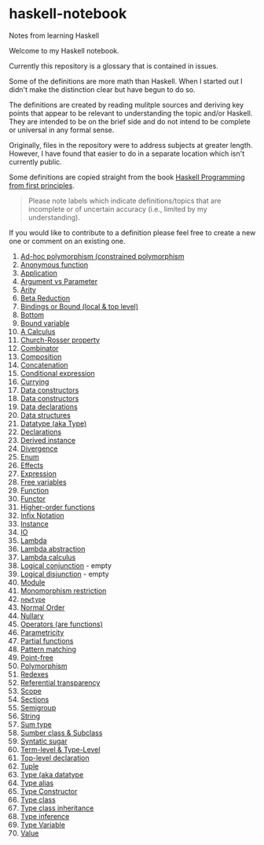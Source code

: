 # haskell-notebook
Notes from learning Haskell

Welcome to my Haskell notebook. 

Currently this repository is a glossary that is contained in issues.

Some of the definitions are more math than Haskell. When I started out I didn't make the distinction clear but have begun to do so.

The definitions are created by reading mulitple sources and deriving key points that appear to be relevant to understanding the topic and/or Haskell. They are intended to be on the brief side and do not intend to be complete or universal in any formal sense. 

Originally, files in the repository were to address subjects at greater length. However, I have found that easier to do in a separate location which isn't currently public.

Some definitions are copied straight from the book [Haskell Programming from first principles](https://haskellbook.com/).

> Please note labels which indicate definitions/topics that are incomplete or of uncertain accuracy (i.e., limited by my understanding).

If you would like to contribute to a definition please feel free to create a new one or comment on an existing one.

1. [Ad-hoc polymorphism (constrained polymorphism](https://github.com/klequis/haskell-notebook/issues/43)
2. [Anonymous function](https://github.com/klequis/haskell-notebook/issues/60)
3. [Application](https://github.com/klequis/haskell-notebook/issues/1)
4. [Argument vs Parameter](https://github.com/klequis/haskell-notebook/issues/30)
5. [Arity](https://github.com/klequis/haskell-notebook/issues/2)
6. [Beta Reduction](https://github.com/klequis/haskell-notebook/issues/3)
7. [Bindings or Bound (local & top level)](https://github.com/klequis/haskell-notebook/issues/4)
8. [Bottom](https://github.com/klequis/haskell-notebook/issues/63)
9. [Bound variable](https://github.com/klequis/haskell-notebook/issues/5)
10. [A Calculus](https://github.com/klequis/haskell-notebook/issues/6)
11. [Church-Rosser property](https://github.com/klequis/haskell-notebook/issues/7)
12. [Combinator](https://github.com/klequis/haskell-notebook/issues/8)
13. [Composition](https://github.com/klequis/haskell-notebook/issues/65)
14. [Concatenation](https://github.com/klequis/haskell-notebook/issues/36)
15. [Conditional expression](https://github.com/klequis/haskell-notebook/issues/73)
16. [Currying](https://github.com/klequis/haskell-notebook/issues/61)
17. [Data constructors](https://github.com/klequis/haskell-notebook/issues/38)
18. [Data constructors](https://github.com/klequis/haskell-notebook/issues/9)
19. [Data declarations](https://github.com/klequis/haskell-notebook/issues/10)
20. [Data structures](https://github.com/klequis/haskell-notebook/issues/40)
21. [Datatype (aka Type)](https://github.com/klequis/haskell-notebook/issues/25)
22. [Declarations](https://github.com/klequis/haskell-notebook/issues/11)
23. [Derived instance](https://github.com/klequis/haskell-notebook/issues/29)
24. [Divergence](https://github.com/klequis/haskell-notebook/issues/12)
25. [Enum](https://github.com/klequis/haskell-notebook/issues/51)
26. [Effects](https://github.com/klequis/haskell-notebook/issues/46)
27. [Expression](https://github.com/klequis/haskell-notebook/issues/31)
28. [Free variables](https://github.com/klequis/haskell-notebook/issues/13)
29. [Function](https://github.com/klequis/haskell-notebook/issues/14)
30. [Functor](https://github.com/klequis/haskell-notebook/issues/74)
31. [Higher-order functions](https://github.com/klequis/haskell-notebook/issues/64)
32. [Infix Notation](https://github.com/klequis/haskell-notebook/issues/15)
33. [Instance](https://github.com/klequis/haskell-notebook/issues/48)
34. [IO](https://github.com/klequis/haskell-notebook/issues/47)
35. [Lambda](https://github.com/klequis/haskell-notebook/issues/16)
36. [Lambda abstraction](https://github.com/klequis/haskell-notebook/issues/17)
37. [Lambda calculus](https://github.com/klequis/haskell-notebook/issues/18)
38. [Logical conjunction](https://github.com/klequis/haskell-notebook/issues/55) - empty
39. [Logical disjunction](https://github.com/klequis/haskell-notebook/issues/54) - empty
40. [Module](https://github.com/klequis/haskell-notebook/issues/44)
41. [Monomorphism restriction](https://github.com/klequis/haskell-notebook/issues/58)
42. [`newtype`](https://github.com/klequis/haskell-notebook/issues/57)
43. [Normal Order](https://github.com/klequis/haskell-notebook/issues/19)
44. [Nullary](https://github.com/klequis/haskell-notebook/issues/50)
45. [Operators (are functions)](https://github.com/klequis/haskell-notebook/issues/20)
46. [Parametricity](https://github.com/klequis/haskell-notebook/issues/42)
47. [Partial functions](https://github.com/klequis/haskell-notebook/issues/21)
48. [Pattern matching](https://github.com/klequis/haskell-notebook/issues/62)
49. [Point-free](https://github.com/klequis/haskell-notebook/issues/66)
50. [Polymorphism](https://github.com/klequis/haskell-notebook/issues/22)
51. [Redexes](https://github.com/klequis/haskell-notebook/issues/23)
52. [Referential transparency](https://github.com/klequis/haskell-notebook/issues/69)
53. [Scope](https://github.com/klequis/haskell-notebook/issues/37)
54. [Sections](https://github.com/klequis/haskell-notebook/issues/70)
55. [Semigroup](https://github.com/klequis/haskell-notebook/issues/75)
56. [String](https://github.com/klequis/haskell-notebook/issues/34)
57. [Sum type](https://github.com/klequis/haskell-notebook/issues/53)
58. [Sumber class & Subclass](https://github.com/klequis/haskell-notebook/issues/52)
59. [Syntatic sugar](https://github.com/klequis/haskell-notebook/issues/33)
60. [Term-level & Type-Level](https://github.com/klequis/haskell-notebook/issues/56)
61. [Top-level declaration](https://github.com/klequis/haskell-notebook/issues/24)
62. [Tuple](https://github.com/klequis/haskell-notebook/issues/39)
63. [Type (aka datatype](https://github.com/klequis/haskell-notebook/issues/35)
64. [Type alias](https://github.com/klequis/haskell-notebook/issues/26)
65. [Type Constructor](https://github.com/klequis/haskell-notebook/issues/28)
66. [Type class](https://github.com/klequis/haskell-notebook/issues/27)
67. [Type class inheritance](https://github.com/klequis/haskell-notebook/issues/45)
68. [Type inference](https://github.com/klequis/haskell-notebook/issues/41)
69. [Type Variable](https://github.com/klequis/haskell-notebook/issues/29)
70. [Value](https://github.com/klequis/haskell-notebook/issues/32)

